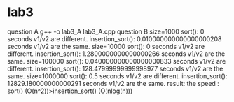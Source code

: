# lab3
question A
g++ -o lab3_A lab3_A.cpp
question B
size=1000
sort(): 0 seconds
v1/v2 are different.
insertion_sort(): 0.010000000000000000208 seconds
v1/v2 are the same.
size=10000
sort(): 0 seconds
v1/v2 are different.
insertion_sort(): 1.2800000000000000266 seconds
v1/v2 are the same.
size=100000
sort(): 0.040000000000000000833 seconds
v1/v2 are different.
insertion_sort(): 128.47999999999998977 seconds
v1/v2 are the same.
size=1000000
sort(): 0.5 seconds
v1/v2 are different.
insertion_sort(): 12829.180000000000291 seconds
v1/v2 are the same.
result:
the speed : sort() (O(n^2))>insertion_sort() (O(nlog(n)))

